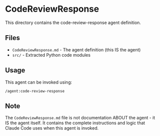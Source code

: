 # CodeReviewResponse

This directory contains the code-review-response agent definition.

## Files

- `CodeReviewResponse.md` - The agent definition (this IS the agent)
- `src/` - Extracted Python code modules

## Usage

This agent can be invoked using:
```
/agent:code-review-response
```

## Note

The `CodeReviewResponse.md` file is not documentation ABOUT the agent - it IS the agent itself.
It contains the complete instructions and logic that Claude Code uses when this agent is invoked.
